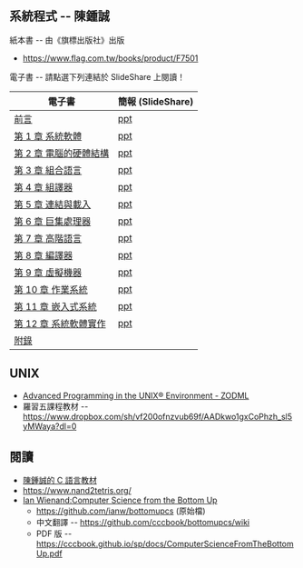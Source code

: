 ## 系統程式 -- 陳鍾誠

紙本書 -- 由《旗標出版社》出版
* https://www.flag.com.tw/books/product/F7501

電子書 -- 請點選下列連結於 SlideShare 上閱讀！

電子書                                                                       |  簡報 (SlideShare)
----------------------------------------------------------------------------|------------------------------------
[前言](https://www.slideshare.net/secret/3QoPQ49UHsd8cT)                   | [ppt](https://www.slideshare.net/ccckmit/0-73472882)
[第 1 章 系統軟體](https://www.slideshare.net/secret/LAW9LFf69YTLA)         | [ppt](https://www.slideshare.net/ccckmit/1-73472884)
[第 2 章 電腦的硬體結構](https://www.slideshare.net/secret/lu2PvnWMzys5mM)  | [ppt](https://www.slideshare.net/ccckmit/2-73472886)
[第 3 章 組合語言](https://www.slideshare.net/secret/LBAS2mLvFujsxJ)        | [ppt](https://www.slideshare.net/ccckmit/3-73472890)
[第 4 章 組譯器](https://www.slideshare.net/secret/2bhojrVfeXpABT)          | [ppt](https://www.slideshare.net/ccckmit/4-73472893)
[第 5 章 連結與載入](https://www.slideshare.net/secret/3qelqpHMtBdS7z)      | [ppt](https://www.slideshare.net/ccckmit/5-73472900)
[第 6 章 巨集處理器](https://www.slideshare.net/secret/LpP2ndRHdKe1oj)      | [ppt](https://www.slideshare.net/ccckmit/6-73472903)
[第 7 章 高階語言](https://www.slideshare.net/secret/1P55aT5TzY9B0t)        | [ppt](https://www.slideshare.net/ccckmit/7-73472909)
[第 8 章 編譯器](https://www.slideshare.net/secret/i3zoFFBkViUsj)           | [ppt](https://www.slideshare.net/ccckmit/8-73472916)
[第 9 章 虛擬機器](https://www.slideshare.net/secret/NVd3qKNJSsNRqq)        | [ppt](https://www.slideshare.net/ccckmit/9-73472922)
[第 10 章 作業系統](https://www.slideshare.net/secret/zuF7D3XXPKMmZP)       | [ppt](https://www.slideshare.net/ccckmit/10-73472927)
[第 11 章 嵌入式系統](https://www.slideshare.net/secret/FDpiXUVhE6wO5f)     | [ppt](https://www.slideshare.net/ccckmit/11-73472934)
[第 12 章 系統軟體實作](https://www.slideshare.net/secret/uHRJ3ZJBZwSZ8r)   | [ppt](https://www.slideshare.net/ccckmit/12-73472945)
[附錄](https://www.slideshare.net/secret/1M1pJ3xNDWOlrT)                   | 

## UNIX

* [Advanced Programming in the UNIX® Environment - ZODML](https://zodml.org/sites/default/files/Advanced_Programming_in_the_UNIX_Environment%2C_3rd_Edition.pdf)
* 羅習五課程教材 -- https://www.dropbox.com/sh/vf200ofnzvub69f/AADkwo1gxCoPhzh_sl5yMWaya?dl=0

## 閱讀

* [陳鍾誠的 C 語言教材](http://misavo.com/view/ccc/c1.md)
* https://www.nand2tetris.org/
* [Ian Wienand:Computer Science from the Bottom Up](https://www.bottomupcs.com/index.xhtml) 
    * https://github.com/ianw/bottomupcs (原始檔)
    * 中文翻譯 -- https://github.com/cccbook/bottomupcs/wiki
    * PDF 版 -- https://cccbook.github.io/sp/docs/ComputerScienceFromTheBottomUp.pdf

